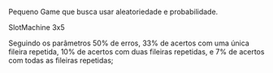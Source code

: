Pequeno Game que busca usar aleatoriedade e probabilidade.

SlotMachine 3x5

Seguindo os parâmetros 50% de erros, 33% de acertos com uma única fileira repetida,
10% de acertos com duas fileiras repetidas, e 7% de acertos com todas as fileiras repetidas;